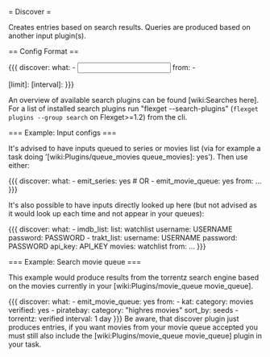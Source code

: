= Discover =

Creates entries based on search results. Queries are produced based on another input plugin(s).

== Config Format ==

{{{
discover:
  what:
    - <input plugin config>
  from:
    - <search plugin>
  [limit]: <max results from each search engine>
  [interval]: <time between trying each search again>
}}}

An overview of available search plugins can be found [wiki:Searches here]. For a list of installed search plugins run "flexget --search-plugins" (`flexget plugins --group search` on Flexget>=1.2) from the cli.

=== Example: Input configs ===

It's advised to have inputs queued to series or movies list (via for example a task doing '[wiki:Plugins/queue_movies queue_movies]: yes'). Then use either:

{{{
discover:
      what:
        - emit_series: yes
        # OR
        - emit_movie_queue: yes
      from:
        ...
}}}

It's also possible to have inputs directly looked up here (but not advised as it would look up each time and not appear in your queues):

{{{
discover:
      what:
        - imdb_list:
            list: watchlist
            username: USERNAME
            password: PASSWORD
        - trakt_list:
            username: USERNAME
            password: PASSWORD
            api_key: API_KEY
            movies: watchlist
      from:
        ...
}}}

=== Example: Search movie queue ===

This example would produce results from the torrentz search engine based on the movies currently in your [wiki:Plugins/movie_queue movie_queue].

{{{
discover:
  what:
    - emit_movie_queue: yes
  from:
    - kat:
        category: movies
        verified: yes
    - piratebay:
        category: "highres movies"
        sort_by: seeds
    - torrentz: verified
  interval: 1 day
}}}
Be aware, that discover plugin just produces entries, if you want movies from your movie queue accepted you must still also include the [wiki:Plugins/movie_queue movie_queue] plugin in your task.